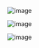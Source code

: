 ![image](https://github.com/IT21284816/AT-Digital_React-Web-Page/assets/99232799/c43944a8-5a3e-4caa-b0fb-0cfdc158720a)

![image](https://github.com/IT21284816/AT-Digital_React-Web-Page/assets/99232799/1b2c7148-045b-4397-9d69-5ed66d763799)

![image](https://github.com/IT21284816/AT-Digital_React-Web-Page/assets/99232799/9e1f2610-af11-491a-a0bc-d0753f54bc6a)
